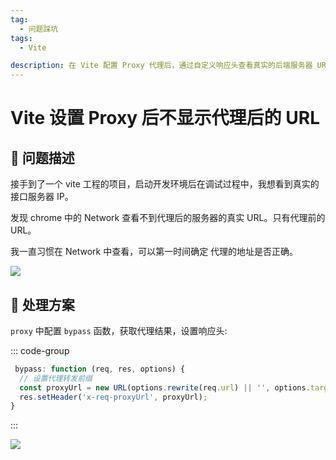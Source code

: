 ```yaml
---
tag:
  - 问题踩坑
tags:
  - Vite

description: 在 Vite 配置 Proxy 代理后，通过自定义响应头查看真实的后端服务器 URL。
---
```


# Vite 设置 Proxy 后不显示代理后的 URL

## 🔎 问题描述

接手到了一个 vite 工程的项目，启动开发环境后在调试过程中，我想看到真实的接口服务器 IP。

发现 chrome 中的 Network 查看不到代理后的服务器的真实 URL。只有代理前的 URL。

我一直习惯在 Network 中查看，可以第一时间确定 代理的地址是否正确。

![](http://images.qiuyouyou.cn/notes/proxy-real-url-example-01.png)

## 🔎 处理方案

`proxy` 中配置 `bypass` 函数，获取代理结果，设置响应头:

::: code-group

```js
 bypass: function (req, res, options) {
  // 设置代理转发前缀
  const proxyUrl = new URL(options.rewrite(req.url) || '', options.target)?.href || '';
  res.setHeader('x-req-proxyUrl', proxyUrl);
}
```

:::

![](http://images.qiuyouyou.cn/notes/proxy-real-url-example-02.png)
